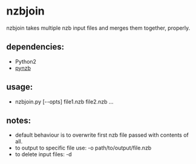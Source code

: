nzbjoin
=====

nzbjoin takes multiple nzb input files and merges them together, properly.

## dependencies:
* Python2
* [pynzb][pynzb]

## usage:
* nzbjoin.py [--opts] file1.nzb file2.nzb ...

## notes:
* default behaviour is to overwrite first nzb file passed with contents of all.
* to output to specific file use: -o path/to/output/file.nzb
* to delete input files: -d

[pynzb]: https://pypi.python.org/pypi/pynzb/
